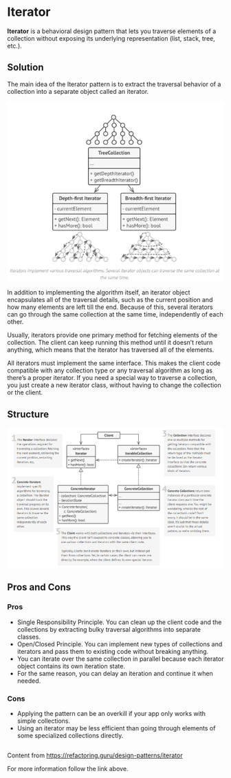 
# Iterator

**Iterator** is a behavioral design pattern that lets you traverse elements of a collection without exposing its underlying representation (list, stack, tree, etc.).

## Solution

The main idea of the Iterator pattern is to extract the traversal behavior of a collection into a separate object called an iterator.

![](https://github.com/Venfurge/DesignPatterns/blob/Iterator/images/Iterator_diagram_2.png?raw=true)

In addition to implementing the algorithm itself, an iterator object encapsulates all of the traversal details, such as the current position and how many elements are left till the end. Because of this, several iterators can go through the same collection at the same time, independently of each other.

Usually, iterators provide one primary method for fetching elements of the collection. The client can keep running this method until it doesn’t return anything, which means that the iterator has traversed all of the elements.

All iterators must implement the same interface. This makes the client code compatible with any collection type or any traversal algorithm as long as there’s a proper iterator. If you need a special way to traverse a collection, you just create a new iterator class, without having to change the collection or the client.

## Structure

![](https://github.com/Venfurge/DesignPatterns/blob/Iterator/images/Iterator_diagram.png?raw=true)

## Pros and Cons

### Pros
 - Single Responsibility Principle. You can clean up the client code and the collections by extracting bulky traversal algorithms into separate classes.
 - Open/Closed Principle. You can implement new types of collections and iterators and pass them to existing code without breaking anything.
 - You can iterate over the same collection in parallel because each iterator object contains its own iteration state.
 - For the same reason, you can delay an iteration and continue it when needed.
 ### Cons
 - Applying the pattern can be an overkill if your app only works with simple collections.
 - Using an iterator may be less efficient than going through elements of some specialized collections directly.

 ##
 Content from https://refactoring.guru/design-patterns/iterator

 For more information follow the link above.
